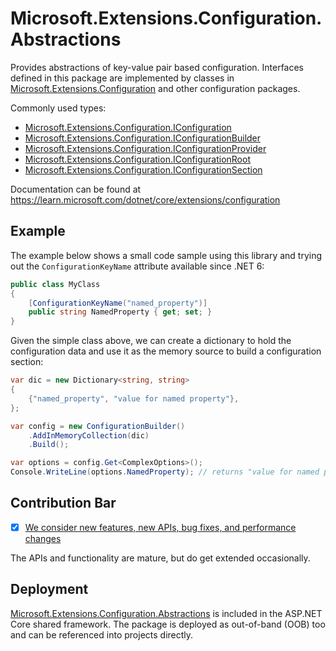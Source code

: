 # Microsoft.Extensions.Configuration.Abstractions

Provides abstractions of key-value pair based configuration. Interfaces defined in this package are implemented by classes in [Microsoft.Extensions.Configuration](https://www.nuget.org/packages/Microsoft.Extensions.Configuration/) and other configuration packages.

Commonly used types:

- [Microsoft.Extensions.Configuration.IConfiguration](https://learn.microsoft.com/dotnet/api/microsoft.extensions.configuration.iconfiguration)
- [Microsoft.Extensions.Configuration.IConfigurationBuilder](https://learn.microsoft.com/dotnet/api/microsoft.extensions.configuration.iconfigurationbuilder)
- [Microsoft.Extensions.Configuration.IConfigurationProvider](https://learn.microsoft.com/dotnet/api/microsoft.extensions.configuration.iconfigurationprovider)
- [Microsoft.Extensions.Configuration.IConfigurationRoot](https://learn.microsoft.com/dotnet/api/microsoft.extensions.configuration.iconfigurationroot)
- [Microsoft.Extensions.Configuration.IConfigurationSection](https://learn.microsoft.com/dotnet/api/microsoft.extensions.configuration.iconfigurationsection)

Documentation can be found at https://learn.microsoft.com/dotnet/core/extensions/configuration

## Example

The example below shows a small code sample using this library and trying out the `ConfigurationKeyName` attribute available since .NET 6:

```cs
public class MyClass
{
    [ConfigurationKeyName("named_property")]
    public string NamedProperty { get; set; }
}
```

Given the simple class above, we can create a dictionary to hold the configuration data and use it as the memory source to build a configuration section:

```cs
var dic = new Dictionary<string, string>
{
    {"named_property", "value for named property"},
};

var config = new ConfigurationBuilder()
    .AddInMemoryCollection(dic)
    .Build();

var options = config.Get<ComplexOptions>();
Console.WriteLine(options.NamedProperty); // returns "value for named property"
```

## Contribution Bar
- [x] [We consider new features, new APIs, bug fixes, and performance changes](https://github.com/dotnet/runtime/tree/main/src/libraries#contribution-bar)

The APIs and functionality are mature, but do get extended occasionally.

## Deployment
[Microsoft.Extensions.Configuration.Abstractions](https://www.nuget.org/packages/Microsoft.Extensions.Configuration.Abstractions/) is included in the ASP.NET Core shared framework. The package is deployed as out-of-band (OOB) too and can be referenced into projects directly.
